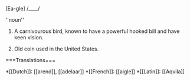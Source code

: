 [Ea-gle] /____/

''noun''

1) A carnivourous bird, known to have a powerful hooked bill and have keen vision.

2) Old coin used in the United States.

===Translations===

*[[Dutch]]: [[arend]], [[adelaar]]
*[[French]]: [[aigle]]
*[[Latin]]: [[Aqvila]]